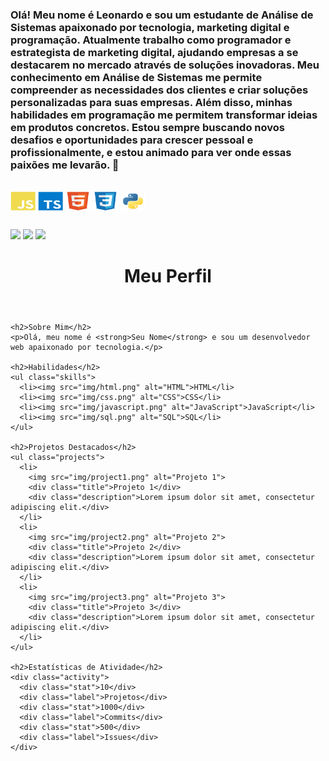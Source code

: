 ### Olá! Meu nome é Leonardo e sou um estudante de Análise de Sistemas apaixonado por tecnologia, marketing digital e programação. Atualmente trabalho como programador e estrategista de marketing digital, ajudando empresas a se destacarem no mercado através de soluções inovadoras. Meu conhecimento em Análise de Sistemas me permite compreender as necessidades dos clientes e criar soluções personalizadas para suas empresas. Além disso, minhas habilidades em programação me permitem transformar ideias em produtos concretos. Estou sempre buscando novos desafios e oportunidades para crescer pessoal e profissionalmente, e estou animado para ver onde essas paixões me levarão. 👋

<div style="display: inline_block"><br>
  <img align="center" alt="leonardo_suffi-Js" height="30" width="40" src="https://raw.githubusercontent.com/devicons/devicon/master/icons/javascript/javascript-plain.svg">
  <img align="center" alt="leonardo_suffi-Ts" height="30" width="40" src="https://raw.githubusercontent.com/devicons/devicon/master/icons/typescript/typescript-plain.svg">
  <img align="center" alt="leonardo_suffi-HTML" height="30" width="40" src="https://raw.githubusercontent.com/devicons/devicon/master/icons/html5/html5-original.svg">
  <img align="center" alt="leonardo_suffi-CSS" height="30" width="40" src="https://raw.githubusercontent.com/devicons/devicon/master/icons/css3/css3-original.svg">
  <img align="center" alt="leonardo_suffi-Python" height="30" width="40" src="https://raw.githubusercontent.com/devicons/devicon/master/icons/python/python-original.svg">
</div>
  
  ##
 
<div> 
  <a href="https://www.instagram.com/leonardo_suffi/" target="_blank"><img src="https://img.shields.io/badge/-Instagram-%23E4405F?style=for-the-badge&logo=instagram&logoColor=white" target="_blank"></a>
  <a href = "leonardo.fco123@gmail.com"><img src="https://img.shields.io/badge/-Gmail-%23333?style=for-the-badge&logo=gmail&logoColor=white" target="_blank"></a>
  <a href="https://www.linkedin.com/in/leonardo-francisco-817568225/" target="_blank"><img src="https://img.shields.io/badge/-LinkedIn-%230077B5?style=for-the-badge&logo=linkedin&logoColor=white" target="_blank"></a> 
  
</div>
<!DOCTYPE html>
<html lang="pt-br">
  <head>
    <meta charset="UTF-8">
    <title>Meu Perfil</title>
    <link rel="stylesheet" href="style.css">
  </head>
  <body>
    <header>
      <h1>Meu Perfil</h1>
    </header>

    <h2>Sobre Mim</h2>
    <p>Olá, meu nome é <strong>Seu Nome</strong> e sou um desenvolvedor web apaixonado por tecnologia.</p>

    <h2>Habilidades</h2>
    <ul class="skills">
      <li><img src="img/html.png" alt="HTML">HTML</li>
      <li><img src="img/css.png" alt="CSS">CSS</li>
      <li><img src="img/javascript.png" alt="JavaScript">JavaScript</li>
      <li><img src="img/sql.png" alt="SQL">SQL</li>
    </ul>

    <h2>Projetos Destacados</h2>
    <ul class="projects">
      <li>
        <img src="img/project1.png" alt="Projeto 1">
        <div class="title">Projeto 1</div>
        <div class="description">Lorem ipsum dolor sit amet, consectetur adipiscing elit.</div>
      </li>
      <li>
        <img src="img/project2.png" alt="Projeto 2">
        <div class="title">Projeto 2</div>
        <div class="description">Lorem ipsum dolor sit amet, consectetur adipiscing elit.</div>
      </li>
      <li>
        <img src="img/project3.png" alt="Projeto 3">
        <div class="title">Projeto 3</div>
        <div class="description">Lorem ipsum dolor sit amet, consectetur adipiscing elit.</div>
      </li>
    </ul>

    <h2>Estatísticas de Atividade</h2>
    <div class="activity">
      <div class="stat">10</div>
      <div class="label">Projetos</div>
      <div class="stat">1000</div>
      <div class="label">Commits</div>
      <div class="stat">500</div>
      <div class="label">Issues</div>
    </div>
  </body>
</html>
